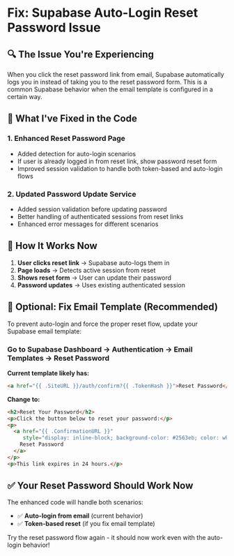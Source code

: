 # Fix: Supabase Auto-Login Reset Password Issue

## 🔍 **The Issue You're Experiencing**

When you click the reset password link from email, Supabase automatically logs you in instead of taking you to the reset password form. This is a common Supabase behavior when the email template is configured in a certain way.

## 🔧 **What I've Fixed in the Code**

### **1. Enhanced Reset Password Page**
- Added detection for auto-login scenarios
- If user is already logged in from reset link, show password reset form
- Improved session validation to handle both token-based and auto-login flows

### **2. Updated Password Update Service**
- Added session validation before updating password
- Better handling of authenticated sessions from reset links
- Enhanced error messages for different scenarios

## 🚀 **How It Works Now**

1. **User clicks reset link** → Supabase auto-logs them in
2. **Page loads** → Detects active session from reset
3. **Shows reset form** → User can update their password
4. **Password updates** → Uses existing authenticated session

## 🔧 **Optional: Fix Email Template (Recommended)**

To prevent auto-login and force the proper reset flow, update your Supabase email template:

### **Go to Supabase Dashboard → Authentication → Email Templates → Reset Password**

**Current template likely has:**
```html
<a href="{{ .SiteURL }}/auth/confirm?{{ .TokenHash }}">Reset Password</a>
```

**Change to:**
```html
<h2>Reset Your Password</h2>
<p>Click the button below to reset your password:</p>
<p>
  <a href="{{ .ConfirmationURL }}" 
     style="display: inline-block; background-color: #2563eb; color: white; padding: 12px 24px; text-decoration: none; border-radius: 6px;">
    Reset Password
  </a>
</p>
<p>This link expires in 24 hours.</p>
```

## ✅ **Your Reset Password Should Work Now**

The enhanced code will handle both scenarios:
- ✅ **Auto-login from email** (current behavior)
- ✅ **Token-based reset** (if you fix email template)

Try the reset password flow again - it should now work even with the auto-login behavior!